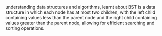 
understanding data structures and algorithms, learnt about
BST is a data structure in which each node has at most two children, with the left child
 containing values less than the parent node and the 
right child containing values greater than the parent node, 
allowing for efficient searching and sorting operations.

